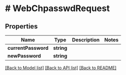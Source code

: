 # # WebChpasswdRequest

## Properties

Name | Type | Description | Notes
------------ | ------------- | ------------- | -------------
**currentPassword** | **string** |  |
**newPassword** | **string** |  |

[[Back to Model list]](../../README.md#models) [[Back to API list]](../../README.md#endpoints) [[Back to README]](../../README.md)
